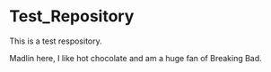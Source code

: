 # Test_Repository
This is a test respository.

Madlin here, I like hot chocolate and am a huge fan of Breaking Bad.
